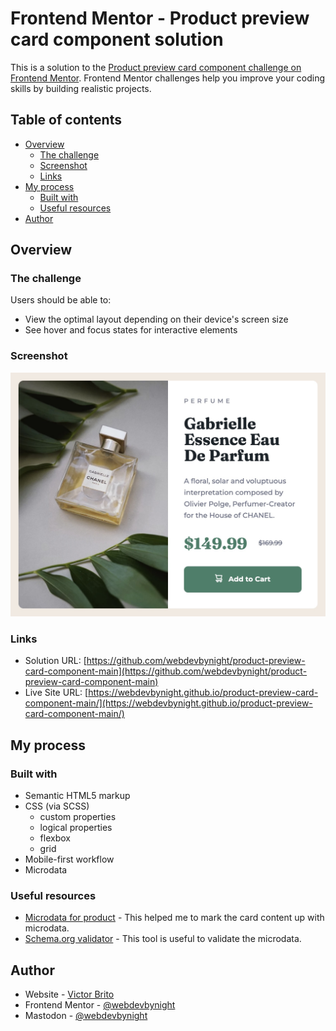 # Frontend Mentor - Product preview card component solution

This is a solution to the [Product preview card component challenge on Frontend Mentor](https://www.frontendmentor.io/challenges/product-preview-card-component-GO7UmttRfa). Frontend Mentor challenges help you improve your coding skills by building realistic projects. 

## Table of contents

- [Overview](#overview)
  - [The challenge](#the-challenge)
  - [Screenshot](#screenshot)
  - [Links](#links)
- [My process](#my-process)
  - [Built with](#built-with)
  - [Useful resources](#useful-resources)
- [Author](#author)

## Overview

### The challenge

Users should be able to:

- View the optimal layout depending on their device's screen size
- See hover and focus states for interactive elements

### Screenshot

![Screenshot of the solution](./screenshot.jpg)

### Links

- Solution URL: [https://github.com/webdevbynight/product-preview-card-component-main](https://github.com/webdevbynight/product-preview-card-component-main)
- Live Site URL: [https://webdevbynight.github.io/product-preview-card-component-main/](https://webdevbynight.github.io/product-preview-card-component-main/)

## My process

### Built with

- Semantic HTML5 markup
- CSS (via SCSS)
  - custom properties
  - logical properties
  - flexbox
  - grid
- Mobile-first workflow
- Microdata

### Useful resources

- [Microdata for product](https://schema.org/Product) - This helped me to mark the card content up with microdata.
- [Schema.org validator](https://validator.schema.org) - This tool is useful to validate the microdata.

## Author

- Website - [Victor Brito](https://victor-brito.dev)
- Frontend Mentor - [@webdevbynight](https://www.frontendmentor.io/profile/webdevbynight)
- Mastodon - [@webdevbynight](https://mastodon.social/webdevbynight)
